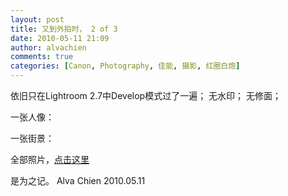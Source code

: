 ```yaml
---
layout: post
title: 又到外拍时， 2 of 3
date: 2010-05-11 21:09
author: alvachien
comments: true
categories: [Canon, Photography, 佳能, 摄影, 红圈白炮]
---
```

依旧只在Lightroom 2.7中Develop模式过了一遍；
无水印；
无修面；

一张人像：
<img src="http://farm2.static.flickr.com/1249/4598048539_8d567550f9_b.jpg" alt=""  />

一张街景：
<img src="http://farm5.static.flickr.com/4032/4598042971_782795398e_b.jpg" alt=""  />

全部照片，<a href="http://www.flickr.com/photos/alvachien/sets/72157624039699024/">点击这里</a>

是为之记。
Alva Chien
2010.05.11
